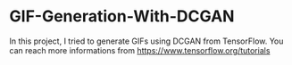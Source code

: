 
# GIF-Generation-With-DCGAN

In this project, I tried to generate GIFs using DCGAN from TensorFlow. You can reach more informations from https://www.tensorflow.org/tutorials